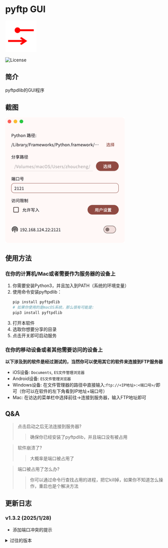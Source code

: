 # pyftp GUI

<img src="assets/icon.png" width=100 />

![License](https://img.shields.io/badge/License-MIT-dark_green)

## 简介

pyftpdlib的GUI程序

## 截图

<img src="assets/demo.png" height=400 />

## 使用方法

### 在你的计算机/Mac或者需要作为服务器的设备上

1. 你需要安装Python3，并且加入到PATH（系统的环境变量）
2. 使用命令安装pyftpdlib：
    ```bash
    pip install pyftpdlib
    # 如果你使用的是macOS系统，那么很有可能是:
    pip3 install pyftpdlib
    ```
3. 打开本软件
4. 选取你想要分享的目录
5. 点击开关即可启动服务

### 在你的移动设备或者其他需要访问的设备上

**以下涉及到的软件是经过测试的，当然你可以使用其它的软件来连接到FTP服务器**

- iOS设备: `Documents`, `ES文件管理浏览器`
- Android设备: `ES文件管理浏览器`
- Windows设备: 在文件管理器的路径中直接输入:`ftp://<IP地址>:<端口号>/`即可（你可以在软件的左下角看到IP地址+端口号）
- Mac: 在访达的菜单栏中选择前往->连接到服务器，输入FTP地址即可

## Q&A
> 点击启动之后无法连接到服务器?
>> 确保你已经安装了pyftpdlib，并且端口没有被占用

> 软件崩溃了?
>> 大概率是端口被占用了

> 端口被占用了怎么办?
>> 你可以通过命令行查找占用的进程，把它kill掉，如果你不知道怎么操作，重启也是个解决方法

## 更新日志

### v1.3.2 (2025/1/28)
- 添加端口冲突的提示

<details>
<summary>过往的版本</summary>

### v1.3.1 (仅对macOS系统的更新)
- 添加macOS系统的菜单
- 修复在macOS系统下图标显示问题

### v1.3.0 (2024/12/24)
-  改进了整个窗口
-  添加了自定义Python路径的功能

### v1.2.7 (2024/11/24)
- 支持手动修改端口号
- 精简了服务代码
- 升级了Flutter版本

### v1.2.6 (2024/8/5)
- 改进一些样式
- 添加一些软件信息

- ### v1.2.5 (2024/7/30)
  - 修复带有空格路径崩溃的问题
  - 修复找不到进程崩溃的问题
  - 改进图标显示

- ### v1.2.4 (2024/6/16)
  - 启动服务前检查路径是否合法
  - 提高软件运行效率

- ### v1.2.3 (2024/5/26)
  - 添加没有配置环境变量的提示
  - 修复获取ip地址的问题
  - 修复Python路径存在特殊字符的问题

- ### v1.2.2 (2024/5/23)
  - 添加记住上一次的表单内容

- ### v1.2.1 (2024/5/17)
  - 添加在没有停止运行关闭窗口的提示

- ### v1.2.0 (2024/5/15)
  - 添加允许写入权限
  - 添加通过用户名和密码访问
  - 修复运行中修改表单的问题

- ### v1.1.0 (2024/5/14)
  - 更新到Flutter 3.19
  - 现在可以自动获取Python程序路径了

- ### v1.0.1
  - 第一个正式版本

</details>